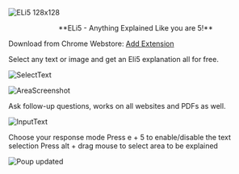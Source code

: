 
![ELi5 128x128](https://github.com/user-attachments/assets/19371b61-db50-4892-a836-121246687433)

<p align="center"> **ELi5 - Anything Explained Like you are 5!** </p>

Download from Chrome Webstore: [Add Extension](https://chromewebstore.google.com/detail/eli5-anything-explained-l/ekkhjjndjachhkekbooiflioaajjccna)



Select any text or image and get an Eli5 explanation all for free.

![SelectText](https://github.com/user-attachments/assets/e9333144-3bed-48d2-a1f5-7d1edae54c9c)


![AreaScreenshot](https://github.com/user-attachments/assets/37680fd8-056c-4fb1-bf12-9ce0f5127a11)


Ask follow-up questions, works on all websites and PDFs as well.


![InputText](https://github.com/user-attachments/assets/96261549-4080-4d8e-99ba-fc5c7bcf0d33)


Choose your response mode
Press e + 5 to enable/disable the text selection
Press alt + drag mouse to select area to be explained


![Poup updated](https://github.com/user-attachments/assets/79931b59-1008-4826-a299-8897bc2694fe)
